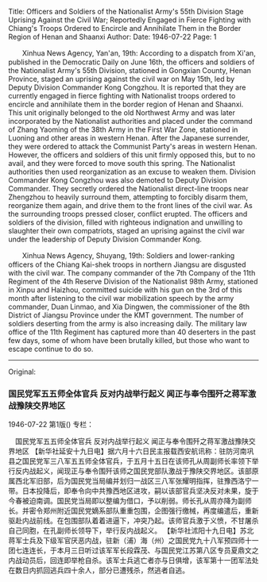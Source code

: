 Title: Officers and Soldiers of the Nationalist Army's 55th Division Stage Uprising Against the Civil War; Reportedly Engaged in Fierce Fighting with Chiang's Troops Ordered to Encircle and Annihilate Them in the Border Region of Henan and Shaanxi
Author:
Date: 1946-07-22
Page: 1

　　Xinhua News Agency, Yan'an, 19th: According to a dispatch from Xi'an, published in the Democratic Daily on June 16th, the officers and soldiers of the Nationalist Army's 55th Division, stationed in Gongxian County, Henan Province, staged an uprising against the civil war on May 15th, led by Deputy Division Commander Kong Congzhou. It is reported that they are currently engaged in fierce fighting with Nationalist troops ordered to encircle and annihilate them in the border region of Henan and Shaanxi. This unit originally belonged to the old Northwest Army and was later incorporated by the Nationalist authorities and placed under the command of Zhang Yaoming of the 38th Army in the First War Zone, stationed in Luoning and other areas in western Henan. After the Japanese surrender, they were ordered to attack the Communist Party's areas in western Henan. However, the officers and soldiers of this unit firmly opposed this, but to no avail, and they were forced to move south this spring. The Nationalist authorities then used reorganization as an excuse to weaken them. Division Commander Kong Congzhou was also demoted to Deputy Division Commander. They secretly ordered the Nationalist direct-line troops near Zhengzhou to heavily surround them, attempting to forcibly disarm them, reorganize them again, and drive them to the front lines of the civil war. As the surrounding troops pressed closer, conflict erupted. The officers and soldiers of the division, filled with righteous indignation and unwilling to slaughter their own compatriots, staged an uprising against the civil war under the leadership of Deputy Division Commander Kong.

　　Xinhua News Agency, Shuyang, 19th: Soldiers and lower-ranking officers of the Chiang Kai-shek troops in northern Jiangsu are disgusted with the civil war. The company commander of the 7th Company of the 11th Regiment of the 4th Reserve Division of the Nationalist 98th Army, stationed in Xinpu and Haizhou, committed suicide with his gun on the 3rd of this month after listening to the civil war mobilization speech by the army commander, Duan Linmao, and Xia Dingwen, the commissioner of the 8th District of Jiangsu Province under the KMT government. The number of soldiers deserting from the army is also increasing daily. The military law office of the 11th Regiment has captured more than 40 deserters in the past few days, some of whom have been brutally killed, but those who want to escape continue to do so.



<hr /> 

Original: 


### 国民党军五五师全体官兵  反对内战举行起义  闻正与奉令围歼之蒋军激战豫陕交界地区

1946-07-22
第1版()
专栏：

  　国民党军五五师全体官兵
    反对内战举行起义
    闻正与奉令围歼之蒋军激战豫陕交界地区
    【新华社延安十九日电】据六月十六日民主报载西安航讯称：驻防河南巩县之国民党军三八军五五师全体官兵，于五月十五日在该师孔从周副师长率领下举行反内战起义，闻现正与奉令围歼该师之国民党部队激战于豫陕交界地区。该部原属西北军旧部，后为国民党当局编并划归一战区三八军张耀明指挥，驻豫西洛宁一带。日本投降后，即奉令向中共豫西地区进攻，嗣以该部官兵坚决反对未果，旋于今春被迫南调。国民党当局即以整编为借口，予以削弱。师长孔从周亦降为副师长。并密令郑州附近国民党嫡系部队重重包围，企图强行缴械，再度编遣后，重新驱赴内战前线。在包围部队着着进逼下，冲突乃起。该师官兵激于义愤，不甘屠杀自己同胞，在孔副师长领导下，举行反内战起义。
    【新华社沭阳十九日电】苏北蒋军士兵及下级军官厌恶内战，驻新（浦）海（州）之国民党九十八军预四师十一团七连连长，于本月三日听过该军军长段霖茂、与国民党江苏第八区专员夏鼎文之内战动员后，回连即举枪自杀。该军士兵逃亡者亦与日俱增，该军第十一团军法处在数日内抓回逃兵四十余人，部分已遭残杀，然逃者自逃。
